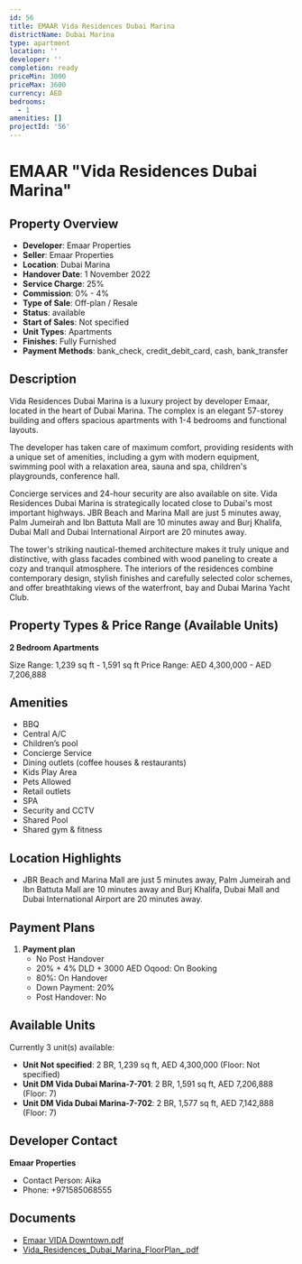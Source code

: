 ```yaml
---
id: 56
title: EMAAR Vida Residences Dubai Marina
districtName: Dubai Marina
type: apartment
location: ''
developer: ''
completion: ready
priceMin: 3000
priceMax: 3600
currency: AED
bedrooms:
  - 1
amenities: []
projectId: '56'
---
```


# EMAAR "Vida Residences Dubai Marina"

## Property Overview
- **Developer**: Emaar Properties
- **Seller**: Emaar Properties
- **Location**: Dubai Marina
- **Handover Date**: 1 November 2022
- **Service Charge**: 25%
- **Commission**: 0% - 4%
- **Type of Sale**: Off-plan / Resale
- **Status**: available
- **Start of Sales**: Not specified
- **Unit Types**: Apartments
- **Finishes**: Fully Furnished
- **Payment Methods**: bank_check, credit_debit_card, cash, bank_transfer

## Description
Vida Residences Dubai Marina is a luxury project by developer Emaar, located in the heart of Dubai Marina. The complex is an elegant 57-storey building and offers spacious apartments with 1-4 bedrooms and functional layouts. 

The developer has taken care of maximum comfort, providing residents with a unique set of amenities, including a gym with modern equipment, swimming pool with a relaxation area, sauna and spa, children's playgrounds, conference hall. 

Concierge services and 24-hour security are also available on site. Vida Residences Dubai Marina is strategically located close to Dubai's most important highways. JBR Beach and Marina Mall are just 5 minutes away, Palm Jumeirah and Ibn Battuta Mall are 10 minutes away and Burj Khalifa, Dubai Mall and Dubai International Airport are 20 minutes away. 

The tower's striking nautical-themed architecture makes it truly unique and distinctive, with glass facades combined with wood paneling to create a cozy and tranquil atmosphere. The interiors of the residences combine contemporary design, stylish finishes and carefully selected color schemes, and offer breathtaking views of the waterfront, bay and Dubai Marina Yacht Club.

## Property Types & Price Range (Available Units)
**2 Bedroom Apartments**

Size Range: 1,239 sq ft - 1,591 sq ft
Price Range: AED 4,300,000 - AED 7,206,888

## Amenities
- BBQ
- Central A/C
- Children’s pool
- Concierge Service
- Dining outlets  (coffee houses & restaurants)
- Kids Play Area
- Pets Allowed
- Retail outlets
- SPA
- Security and CCTV
- Shared Pool
- Shared gym & fitness

## Location Highlights
- JBR Beach and Marina Mall are just 5 minutes away, Palm Jumeirah and Ibn Battuta Mall are 10 minutes away and Burj Khalifa, Dubai Mall and Dubai International Airport are 20 minutes away.

## Payment Plans
1. **Payment plan**
   - No Post Handover
   - 20% + 4% DLD + 3000 AED Oqood: On Booking
   - 80%: On Handover
   - Down Payment: 20%
   - Post Handover: No

## Available Units
Currently 3 unit(s) available:
- **Unit Not specified**: 2 BR, 1,239 sq ft, AED 4,300,000 (Floor: Not specified)
- **Unit DM Vida Dubai Marina-7-701**: 2 BR, 1,591 sq ft, AED 7,206,888 (Floor: 7)
- **Unit DM Vida Dubai Marina-7-702**: 2 BR, 1,577 sq ft, AED 7,142,888 (Floor: 7)

## Developer Contact
**Emaar Properties**
- Contact Person: Aika
- Phone: +971585068555

## Documents
- [Emaar VIDA Downtown.pdf](https://cdn.geniemap.net/2023/07/17/ebL4ELqt7RIY0UHjcHzLKV913ukEFohXg0EFkyQH.pdf)
- [Vida_Residences_Dubai_Marina_FloorPlan_.pdf](https://cdn.geniemap.net/2023/08/02/oZ1Xl6DnxhqExiUHC0XYMUKProCKfRtOR5aENe2K.pdf)
